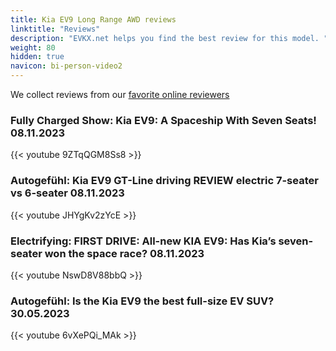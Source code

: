 ```yaml
---
title: Kia EV9 Long Range AWD reviews
linktitle: "Reviews"
description: "EVKX.net helps you find the best review for this model. "
weight: 80
hidden: true
navicon: bi-person-video2
---
```

We collect reviews from our [favorite online reviewers](/guides/evreviewers/)

### Fully Charged Show: Kia EV9: A Spaceship With Seven Seats! 08.11.2023

{{< youtube 9ZTqQGM8Ss8 >}}

### Autogefühl: Kia EV9 GT-Line driving REVIEW electric 7-seater vs 6-seater 08.11.2023

{{< youtube JHYgKv2zYcE >}}

### Electrifying: FIRST DRIVE: All-new KIA EV9: Has Kia’s seven-seater won the space race? 08.11.2023

{{< youtube NswD8V88bbQ >}}

### Autogefühl: Is the Kia EV9 the best full-size EV SUV? 30.05.2023

{{< youtube 6vXePQi_MAk >}}

